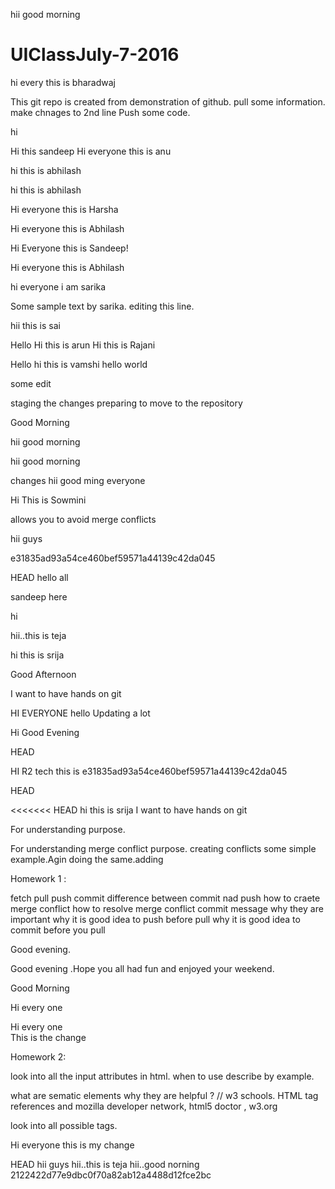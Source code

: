 

hii good morning


# UIClassJuly-7-2016


hi every this is bharadwaj

This git repo is created from demonstration of github. pull some information. make chnages to 2nd line
Push some code.


hi

Hi this sandeep
Hi everyone this is anu

hi this is abhilash


hi this is abhilash


Hi everyone this is Harsha


Hi everyone this is Abhilash


Hi Everyone this is Sandeep!

Hi everyone this is Abhilash


hi everyone i am sarika

Some sample text by sarika. editing this line.

hii this is sai


Hello
Hi this is arun
Hi this is Rajani

Hello 
hi this is vamshi
hello world




some edit




staging the changes preparing to move to the repository


Good Morning    

hii good morning


hii good morning

changes
hii good ming everyone

Hi This is Sowmini


allows you to avoid merge conflicts 

hii guys



e31835ad93a54ce460bef59571a44139c42da045

 

HEAD
hello all

 
sandeep here

hi

hii..this is teja




hi this is srija

Good Afternoon

I want to have hands on git

HI EVERYONE
hello 
Updating a lot


Hi Good Evening 

 HEAD

HI R2 tech this is 
e31835ad93a54ce460bef59571a44139c42da045

HEAD

<<<<<<< HEAD
hi this is srija
I want to have hands on git


For understanding purpose.

For understanding merge conflict purpose. creating conflicts some simple example.Agin doing the same.adding


Homework 1 :

fetch
pull
push 
commit 
difference between commit nad push 
how to craete merge conflict
how to resolve merge conflict
commit message why they are important
why it is good idea to push before pull
why  it is good idea to commit before you pull


Good evening.


Good evening .Hope you all had fun and enjoyed your weekend.

Good Morning 

Hi every one

Hi every one	
This is the change


Homework 2:

 look into all the input attributes in html. when to use describe by example.

 what are sematic elements why they are helpful ? // w3  schools. HTML tag references and mozilla developer network, html5 doctor , w3.org

 look into all possible tags.

Hi everyone this is my change

 HEAD
hii guys
hii..this is teja
hii..good norning 
 2122422d77e9dbc0f70a82ab12a4488d12fce2bc
